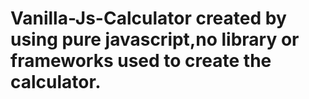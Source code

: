 # Vanilla-Js-Calculator created by using pure javascript,no library or frameworks used to create the calculator.
